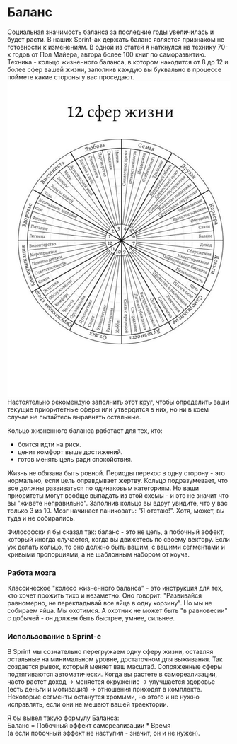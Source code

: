 # Баланс
Социальная значимость баланса за последние годы увеличилась и будет расти. В наших Sprint-ах держать баланс является признаком не готовности к изменениям. В одной из статей я наткнулся на технику 70-х годов от Пол Майера, автора более 100 книг по саморазвитию. Техника - кольцо жизненного баланса, в котором находится от 8 до 12 и более сфер вашей жизни, заполнив каждую вы буквально в процессе поймете какие стороны у вас проседают. ![кольцо жизненного баланса](Кольцо_жизненного_баланса.jpg) Настоятельно рекомендую заполнить этот круг, чтобы определить ваши текущие приоритетные сферы или утвердится в них, но ни в коем случае не пытайтесь выравнять остальные. 

Кольцо жизненного баланса работает для тех, кто:
- боится идти на риск.
- ценит комфорт выше достижений.
- готов менять цель ради спокойствия.


Жизнь не обязана быть ровной. Периоды перекос в одну сторону - это нормально, если цель оправдывает жертву. Кольцо подразумевает, что все должны развиваться по одинаковым категориям. Но ваши приоритеты могут вообще выпадать из этой схемы - и это не значит что вы "живете неправильно". Заполнив кольцо вы вдруг увидите, что у вас только 3 из 10. Мозг начинает паниковать: "Я отстаю!". Хотя, может, вы туда и не собирались.

Философски я бы сказал так: баланс - это не цель, а побочный эффект, который иногда случается, когда вы движетесь по своему вектору. Если уж делать кольцо, то оно должно быть вашим, с вашими сегментами и кривыми пропорциями, а не шаблонным набором от коуча.

### Работа мозга
Классическое "колесо жизненного баланса" - это инструкция для тех, кто хочет прожить тихо и незаметно. Оно говорит: "Развивайся равномерно, не перекладывай все яйца в одну корзину". Но мы не собираем яйца. Мы охотимся. А охотник не может быть "в равновесии" с добычей - он должен быть быстрее, умнее, сильнее. 

### Использование в Sprint-е
В Sprint мы сознательно перегружаем одну сферу жизни, оставляя остальные на минимальном уровне, достаточном для выживания. Так создается рывок, который меняет ваш масштаб. Сопряженные сферы подтягиваются автоматически. Когда вы растете в самореализации, часто растет доход -> меняется окружение -> улучшается здоровье (есть деньги и мотивация) -> отношения приходят в комплекте. Некоторые сегменты останутся хромыми, но этого и не нужно исправлять, если они не мешают вашей траектории.

Я бы вывел такую формулу Баланса: <br>
Баланс = Побочный эффект самореализации * Время<br>
(а если побочный эффект не наступил - значит, он и не нужен).
